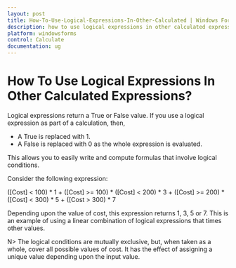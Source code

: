 ```yaml
---
layout: post
title: How-To-Use-Logical-Expressions-In-Other-Calculated | Windows Forms | Syncfusion
description: how to use logical expressions in other calculated expressions?
platform: windowsforms
control: Calculate
documentation: ug
---
```


# How To Use Logical Expressions In Other Calculated Expressions?

Logical expressions return a True or False value. If you use a logical expression as part of a calculation, then, 

* A True is replaced with 1.
* A False is replaced with 0 as the whole expression is evaluated.

This allows you to easily write and compute formulas that involve logical conditions.

Consider the following expression:

([Cost] &lt; 100) * 1 + ([Cost] &gt;= 100) * ([Cost] &lt; 200) * 3 + ([Cost] &gt;= 200) * ([Cost] &lt; 300) * 5 + ([Cost &gt; 300) * 7

Depending upon the value of cost, this expression returns 1, 3, 5 or 7. This is an example of using a linear combination of logical expressions that times other values. 

N> The logical conditions are mutually exclusive, but, when taken as a whole, cover all possible values of cost. It has the effect of assigning a unique value depending upon the input value.

